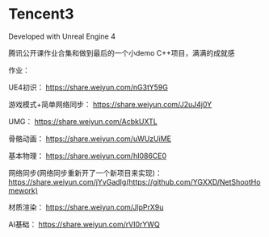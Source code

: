 # Tencent3

Developed with Unreal Engine 4

腾讯公开课作业合集和做到最后的一个小demo
C++项目，满满的成就感

作业：

UE4初识：
https://share.weiyun.com/nG3tY59G

游戏模式+简单网络同步：
https://share.weiyun.com/J2uJ4j0Y

UMG：
https://share.weiyun.com/AcbkUXTL

骨骼动画：
https://share.weiyun.com/uWUzUiME

基本物理：
https://share.weiyun.com/hI086CE0

网络同步(网络同步重新开了一个新项目来实现)：
https://share.weiyun.com/jYvGadIg(https://github.com/YGXXD/NetShootHomework)

材质渲染：
https://share.weiyun.com/JlpPrX9u

AI基础：
https://share.weiyun.com/rVI0rYWQ
